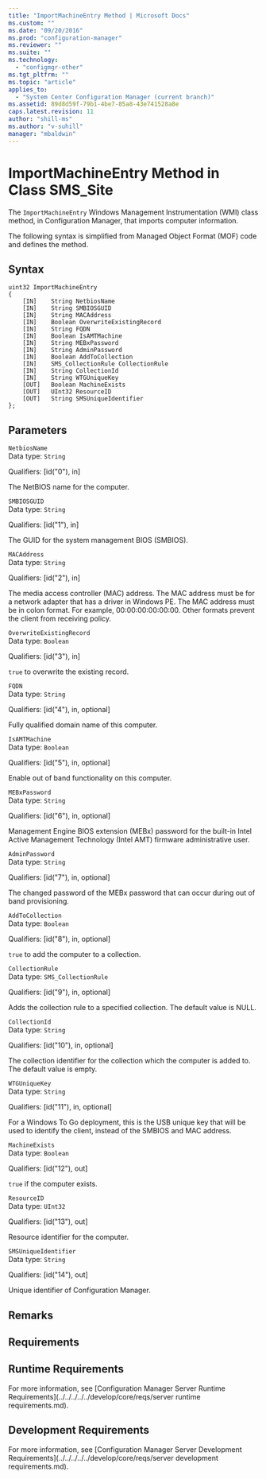 ```yaml
---
title: "ImportMachineEntry Method | Microsoft Docs"
ms.custom: ""
ms.date: "09/20/2016"
ms.prod: "configuration-manager"
ms.reviewer: ""
ms.suite: ""
ms.technology:
  - "configmgr-other"
ms.tgt_pltfrm: ""
ms.topic: "article"
applies_to:
  - "System Center Configuration Manager (current branch)"
ms.assetid: 89d8d59f-79b1-4be7-85a8-43e741528a8e
caps.latest.revision: 11
author: "shill-ms"
ms.author: "v-suhill"
manager: "mbaldwin"
---
```

# ImportMachineEntry Method in Class SMS_Site
The `ImportMachineEntry` Windows Management Instrumentation (WMI) class method, in Configuration Manager, that imports computer information.  

 The following syntax is simplified from Managed Object Format (MOF) code and defines the method.  

## Syntax  

```  
uint32 ImportMachineEntry   
{  
    [IN]    String NetbiosName  
    [IN]    String SMBIOSGUID  
    [IN]    String MACAddress  
    [IN]    Boolean OverwriteExistingRecord  
    [IN]    String FQDN  
    [IN]    Boolean IsAMTMachine  
    [IN]    String MEBxPassword  
    [IN]    String AdminPassword  
    [IN]    Boolean AddToCollection  
    [IN]    SMS_CollectionRule CollectionRule  
    [IN]    String CollectionId  
    [IN]    String WTGUniqueKey  
    [OUT]   Boolean MachineExists  
    [OUT]   UInt32 ResourceID  
    [OUT]   String SMSUniqueIdentifier  
};  
```  

## Parameters  
 `NetbiosName`  
 Data type: `String`  

 Qualifiers: [id("0"), in]  

 The NetBIOS name for the computer.  

 `SMBIOSGUID`  
 Data type: `String`  

 Qualifiers: [id("1"), in]  

 The GUID for the system management BIOS (SMBIOS).  

 `MACAddress`  
 Data type: `String`  

 Qualifiers: [id("2"), in]  

 The media access controller (MAC) address. The MAC address must be for a network adapter that has a driver in Windows PE. The MAC address must be in colon format. For example, 00:00:00:00:00:00. Other formats prevent the client from receiving policy.  

 `OverwriteExistingRecord`  
 Data type: `Boolean`  

 Qualifiers: [id("3"), in]  

 `true` to overwrite the existing record.  

 `FQDN`  
 Data type: `String`  

 Qualifiers: [id("4"), in, optional]  

 Fully qualified domain name of this computer.  

 `IsAMTMachine`  
 Data type: `Boolean`  

 Qualifiers: [id("5"), in, optional]  

 Enable out of band functionality on this computer.  

 `MEBxPassword`  
 Data type: `String`  

 Qualifiers: [id("6"), in, optional]  

 Management Engine BIOS extension (MEBx) password for the built-in Intel Active Management Technology (Intel AMT) firmware administrative user.  

 `AdminPassword`  
 Data type: `String`  

 Qualifiers: [id("7"), in, optional]  

 The changed password of the MEBx password that can occur during out of band provisioning.  

 `AddToCollection`  
 Data type: `Boolean`  

 Qualifiers: [id("8"), in, optional]  

 `true` to add the computer to a collection.  

 `CollectionRule`  
 Data type: `SMS_CollectionRule`  

 Qualifiers: [id("9"), in, optional]  

 Adds the collection rule to a specified collection. The default value is NULL.  

 `CollectionId`  
 Data type: `String`  

 Qualifiers: [id("10"), in, optional]  

 The collection identifier for the collection which the computer is added to. The default value is empty.  

 `WTGUniqueKey`  
 Data type: `String`  

 Qualifiers: [id("11"), in, optional]  

 For a Windows To Go deployment, this is the USB unique key that will be used to identify the client, instead of the SMBIOS and MAC address.  

 `MachineExists`  
 Data type: `Boolean`  

 Qualifiers: [id("12"), out]  

 `true` if the computer exists.  

 `ResourceID`  
 Data type: `UInt32`  

 Qualifiers: [id("13"), out]  

 Resource identifier for the computer.  

 `SMSUniqueIdentifier`  
 Data type: `String`  

 Qualifiers: [id("14"), out]  

 Unique identifier of Configuration Manager.  

## Remarks  

## Requirements  

## Runtime Requirements  
 For more information, see [Configuration Manager Server Runtime Requirements](../../../../../develop/core/reqs/server runtime requirements.md).  

## Development Requirements  
 For more information, see [Configuration Manager Server Development Requirements](../../../../../develop/core/reqs/server development requirements.md).
